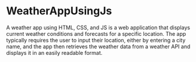 # WeatherAppUsingJs
A weather app using HTML, CSS, and JS is a web application that displays current weather conditions and forecasts for a specific location. The app typically requires the user to input their location, either by entering a city name, and the app then retrieves the weather data from a weather API and displays it in an easily readable format.
